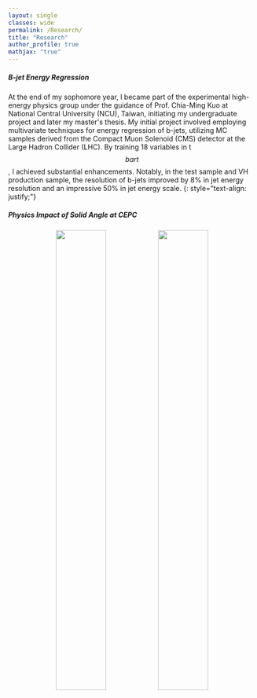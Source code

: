 ```yaml
---
layout: single
classes: wide
permalink: /Research/
title: "Research"
author_profile: true
mathjax: "true"
---
```


##### B-jet Energy Regression

At the end of my sophomore year, I became part of the experimental high-energy physics group under the guidance of Prof. Chia-Ming Kuo at National Central University (NCU), Taiwan, initiating my undergraduate project and later my master's thesis. My initial project involved employing multivariate techniques for energy regression of b-jets, utilizing MC samples derived from the Compact Muon Solenoid (CMS) detector at the Large Hadron Collider (LHC). By training 18 variables in t$$bar{t}$$, I achieved substantial enhancements. Notably, in the test sample and VH production sample, the resolution of b-jets improved by 8% in jet energy resolution and an impressive 50% in jet energy scale.
{: style="text-align: justify;"}

##### Physics Impact of Solid Angle at CEPC

<center><figure>
<img src=“/images/Solid_Angle/Particle/ZH_Particle_Collective_Eff.jpeg” style="width:49%" class=“align-center"><img src=“/images/Solid_Angle/Particle/Zpole_Particle_Collective_Eff.jpeg” style="width:49%" class="align-center">
  <!-- <figcaption></figcaption> -->
</figure></center>
